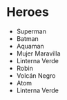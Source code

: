 # Heroes

* Superman
* Batman
* Aquaman
* Mujer Maravilla
* Linterna Verde
* Robin
* Volcán Negro
* Atom
* Linterna Verde
